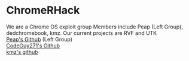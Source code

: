 # ChromeRHack
We are a Chrome OS exploit group
Members include Peap (Left Group), dedchromebook, kmz.
Our current projects are RVF and UTK            
[Peap's Github](https://github.com/Peapgit) (Left Group)  
[CodeGuy271's Github](https://github.com/codeguy271)  
[kmz's github](https://github.com/kmzheng10)
